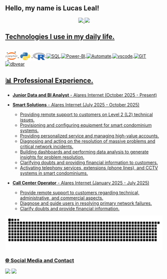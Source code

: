 ## Hello, my name is Lucas Leal!
<div align="center">
  <a href="https://github.com/danjour">
  <img height="180em" src="https://github-readme-stats.vercel.app/api?username=lucasleal7&show_icons=true&theme=vision-friendly-dark&include_all_commits=true&count_private=true"/>
  <img height="180em" src="https://github-readme-stats.vercel.app/api/top-langs/?username=lucasleal7&layout=compact&langs_count=7&theme=vision-friendly-dark"/>
</div>

## Technologies I use in my daily life.

<div style="display: inline_block"><br>

  <img align="center" alt="Jupyter" height="30" width="40" src="https://raw.githubusercontent.com/devicons/devicon/master/icons/jupyter/jupyter-original-wordmark.svg">
  <img align="center" alt="Python" height="30" width="40" src="https://raw.githubusercontent.com/devicons/devicon/master/icons/python/python-original.svg">
  <img align="center" alt="R" height="30" width="40" src="https://raw.githubusercontent.com/devicons/devicon/master/icons/r/r-original.svg">
  <img align="center" alt="SQL" height="30" width="40" src="https://icons.veryicon.com/png/o/file-type/file-type-icon-library/sql-9.png">
  <img align="center" alt="Power-BI" height="30" width="40" src="https://raw.githubusercontent.com/microsoft/PowerBI-Icons/main/SVG/Power-BI.svg">
  <img align="center" alt="Automate" height="30" width="40" src="https://github.com/microsoft/PowerBI-Icons/blob/main/PNG/Power-Automate-Colored.png?raw=true">
  <img align="center" alt="vscode" height="30" width="40" src="https://cdn.jsdelivr.net/gh/devicons/devicon@latest/icons/vscode/vscode-original.svg">
  <img align="center" alt="GIT" height="30" width="40" src="https://cdn.jsdelivr.net/gh/devicons/devicon@latest/icons/git/git-original.svg">
  <img align="center" alt="dbvear" height="30" width="40" src="https://cdn.jsdelivr.net/gh/devicons/devicon@latest/icons/dbeaver/dbeaver-original.svg">
</div>


## 📊 Professional Experience.

- **Junior Data and BI Analyst** - Alares Internet (October 2025 - Present)
  
- **Smart Solutions** - Alares Internet (July 2025 - October 2025)
  - Providing remote support to customers on Level 2 (L2) technical issues.
  - Provisioning and configuring equipment for smart condominium systems.
  - Providing personalized service and managing high-value accounts.
  - Diagnosing and acting on the resolution of massive problems and critical network incidents.
  - Building dashboards and performing data analysis to generate insights for problem resolution.
  - Clarifying doubts and providing financial information to customers.
  - Activating telephony services, extensions (phone lines), and CCTV systems in smart condominiums.

- **Call Center Operator** - Alares Internet (January 2025 - July 2025)
  - Provide remote support to customers regarding technical, administrative, and commercial aspects.
  - Diagnose and guide users in resolving primary network failures.
  - Clarify doubts and provide financial information.
 


<picture align="center">
  <source media="(prefers-color-scheme: dark)" srcset="https://raw.githubusercontent.com/lucasleal7/lucasleal7/output/github-contribution-grid-snake-dark.svg">
  <source media="(prefers-color-scheme: light)" srcset="https://raw.githubusercontent.com/lucasleal7/lucasleal7/output/github-contribution-grid-snake-dark.svg">
  <img align="center" alt="github contribution grid snake animation" src="https://raw.githubusercontent.com/lucasleal7/lucasleal7/output/github-contribution-grid-snake.svg">
</picture>

### 🌐 Social Media and Contact
<div> 
  <a href="https://www.linkedin.com/in/lucas-leal-a25993270/" target="_blank"><img src="https://img.shields.io/badge/-LinkedIn-%230077B5?style=for-the-badge&logo=linkedin&logoColor=white" target="_blank"></a> 
    <a href = "lucasvidaleal@gmail.com"><img src="https://img.shields.io/badge/-Gmail-%23333?style=for-the-badge&logo=gmail&logoColor=white" target="_blank"></a>
</div>


  

